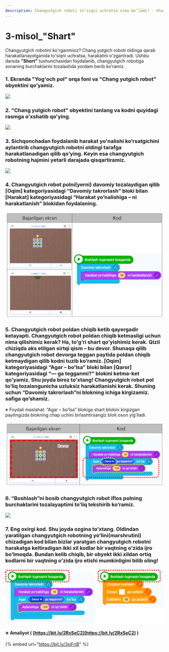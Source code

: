```yaml
---
description: Changyutgich roboti to’siqni uchratsa nima bo’ladi? - Shart
---
```


# 3-misol\_"Shart"

Changyutgich robotini ko'rganmisiz? Chang yutgich roboti oldinga qarab harakatlanayotganida to'siqni uchratsa, harakatini o'zgartiradi. Ushbu darsda _**"Shart"**_  tushunchasidan foydalanib, changyutgich robotiga xonaning burchaklarini tozalashda yordam berib ko’ramiz.

### 1. Ekranda "Yog'och pol" orqa foni va "Chang yutgich robot" obyektini qo’yamiz.

![](.gitbook/assets/003_001.png)

### 2. "Chang yutgich robot" obyektini tanlang va kodni quyidagi rasmga o’xshatib qo'ying.

![](.gitbook/assets/003_002.png)

### 3. Sichqonchadan foydalanib harakat yo'nalishi ko’rsatgichini aylantirib changyutgich robotni oldingi tarafga harakatlanadigan qilib qo’ying. Keyin esa changyutgich robotning hajmini yetarli darajada qisqartiramiz.

![](.gitbook/assets/003_003.png)

### 4. Changyutgich robot polni\(yerni\) davomiy tozalaydigan qilib \[Oqim\] kategoriyasidagi “Davomiy takrorlash” bloki bilan \[Harakat\] kategoriyasidagi “Harakat yo’nalishiga – ni harakatlanish” blokidan foydalaning.

![](.gitbook/assets/003_004.png)

### 5. Changyutgich robot poldan chiqib ketib qayergadir ketayapti. Changyutgich robot poldan chiqib ketmasligi uchun nima qilishimiz kerak? Ha, to'g’ri shart qo’yishimiz kerak. Qizil chiziqda aks etilgan sirtqi qism – bu devor. Shunaqa qilib changyutgich robot devorga teggan paytida poldan chiqib ketmaydigan qilib kodni tuzib ko’ramiz. \[Oqim\] kategoriyasidagi “Agar – bo’lsa” bloki bilan \[Qaror\] kategoriyasidagi “— ga tegganmi?” blokini ketma-ket qo’yamiz. Shu joyda biroz to’xtang! Changyutgich robot pol to’liq tozalangunicha uzluksiz harakatlanishi kerak. Shuning uchun “Davomiy takrorlash”ni blokning ichiga kirgizamiz. safiga qo’shamiz. 

※ Foydali maslahat: “Agar – bo’lsa” blokiga shart blokini kirgizgan paytingizda blokning chap uchini birlashtirsangiz blok oson yig’iladi.

![](.gitbook/assets/003_005.png)

### 6. “Boshlash”ni bosib changyutgich robot iflos polning burchaklarini tozalayaptimi to’liq tekshirib ko’ramiz.

![](.gitbook/assets/003_006.png)

### 7. Eng oxirgi kod. Shu joyda ozgina to’xtang. Oldindan yaratilgan changyutgich robotning yo’lini\(marshrutini\) chizadigan kod bilan bizlar yaratgan changyutgich robotni harakatga keltiradigan ikki xil kodlar bir vaqtning o’zida ijro bo’lmoqda. Bundan kelib chiqib, bir obyekt ikki xildan ortiq kodlarni bir vaqtning o’zida ijro etishi mumkinligini bilib oling!

![](.gitbook/assets/003_007.png)

#### ※ Amaliyot \( [https://bit.ly/2RxSeC2](https://bit.ly/2RxSeC2) \)

{% embed url="https://bit.ly/3siFrjB" %}




